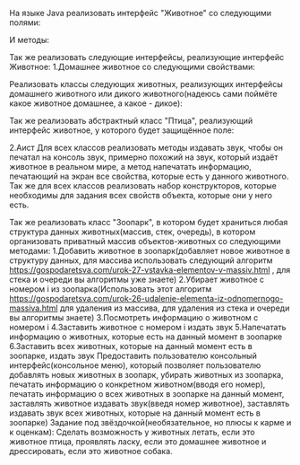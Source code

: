 На языке Java реализовать интерфейс "Животное" со следующими полями:
<!-- 1.Рост животного
2.Вес животного
3.Цвет глаз животного -->
И методы:
<!-- 1.Издать звук -->
<!-- 2.Напечатать информацию о животном -->
Так же реализовать следующие интерфейсы, реализующие интерфейс Животное:
1.Домашнее животное со следующими свойствами:
<!-- 1.1 Кличка
1.2 Порода
1.3 Наличие прививок -->
<!-- 1.4 Цвет шерсти -->
<!-- 1.5 Дата рождения -->
<!-- И методами:
1.5 Проявлять ласку -->
<!-- 2.Дикое животное со следующими свойствами:
2.1 Место обитания
2.2 Дата нахождения -->
Реализовать классы следующих животных, реализующих интерфейсы домашнего животного или дикого животного(надеюсь сами поймёте какое животное домашнее, а какое - дикое):
<!-- 1.Кот со свойством:
1.1 Наличие шерсти(доступным только для чтения внешним классам) -->
<!-- 2.1 Тигр -->
<!-- 3.Собака со свойством: -->
<!-- 3.1 Наличие дрессировки(доступным только для чтения внешним классам)
и методом: -->
<!-- 3.2 Дрессировать -->
<!-- 4.Волк со свойством:
4.1 Вожак стаи(доступным только для чтения внешним классам) -->
Так же реализовать абстрактный класс "Птица", реализующий интерфейс животное, у которого будет защищённое поле:
<!-- 1.Высота полёта
и метод: -->
<!-- 2. Летать, выводящий на экран фразу "Я лечу на x метрах, где x - высота полёта
и защищённый конструктор: -->
<!-- 3.Конструктор принемающий высоту полёта -->
<!-- И следующие классы-наследники:
1.Курица -->
2.Аист
Для всех классов реализовать методы издавать звук, чтобы он печатал на консоль звук, примерно похожий на звук, который издаёт животное в реальном мире, а метод напечатать информацию, печатающий на экран все свойства, которые есть у данного животного. Так же для всех классов реализовать набор конструкторов, которые необходимы для задания всех свойств объекта, которые они у него есть.

Так же реализовать класс "Зоопарк", в котором будет храниться любая структура данных животных(массив, стек, очередь), в котором организовать приватный массив объектов-животных со следующими методами:
1.Добавить животное в зоопарк(добавляет новое животное в структуру данных, для массива использовать следующий алгоритм https://gospodaretsva.com/urok-27-vstavka-elementov-v-massiv.html , для стека и очереди вы алгоритмы уже знаете)
2.Убирает животное с номером i из зоопарка(Использовать этот алгоритм https://gospodaretsva.com/urok-26-udalenie-elementa-iz-odnomernogo-massiva.html для удаления из массива, для удаления из стека и очереди вы алгоритмы знаете)
3.Посмотреть информацию о животном с номером i
4.Заставить животное с номером i издать звук
5.Напечатать информацию о животных, которые есть на данный момент в зоопарке
6.Заставить всех животных, которые на данный момент есть в зоопарке, издать звук
Предоставить пользователю консольный интерфейс(консольное меню), который позволяет пользователю добавлять новых животных в зоопарк, убирать животных из зоопарка, печатать информацию о конкретном животном(вводя его номер), печатать информацию о всех животных в зоопарке на данный момент, заставлять животное издавать звук(введя номер животное), заставлять издавать звук всех животных, которые на данный момент есть в зоопарке)
Задание под звёздочкой(необязательное, но плюсы к карме и к оценкам): Сделать возможность у животных летать, если это животное птица, проявлять ласку, если это домашнее животное и дрессировать, если это животное собака.